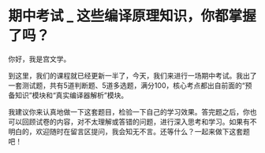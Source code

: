 # 期中考试 _ 这些编译原理知识，你都掌握了吗？


你好，我是宫文学。

到这里，我们的课程就已经更新一半了，今天，我们来进行一场期中考试。我出了一套测试题，共有5道判断题、5道多选题，满分100，核心考点都出自前面的“预备知识”模块和“真实编译器解析”模块。

我建议你来认真地做一下这套题目，检验一下自己的学习效果。答完题之后，你也可以回顾试卷的内容，对不太理解或答错的问题，进行深入思考和学习。如果有不明白的，欢迎随时在留言区提问，我会知无不言。还等什么？一起来做下这套题吧！

[<img src="https://static001.geekbang.org/resource/image/28/a4/28d1be62669b4f3cc01c36466bf811a4.png" alt="">](http://time.geekbang.org/quiz/intro?act_id=202&amp;exam_id=539)
